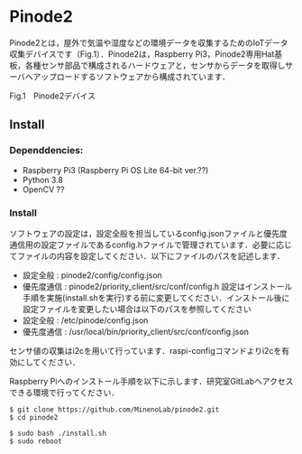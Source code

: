 # Pinode2
Pinode2とは，屋外で気温や湿度などの環境データを収集するためのIoTデータ収集デバイスです（Fig.1）．Pinode2は，Raspberry Pi3，Pinode2専用Hat基板，各種センサ部品で構成されるハードウェアと，センサからデータを取得しサーバへアップロードするソフトウェアから構成されています．


Fig.1　Pinode2デバイス

## Install
### Dependdencies:
* Raspberry Pi3 (Raspberry Pi OS Lite 64-bit ver.??)
* Python 3.8
* OpenCV ??


### Install
ソフトウェアの設定は，設定全般を担当しているconfig.jsonファイルと優先度通信用の設定ファイルであるconfig.hファイルで管理されています．必要に応じてファイルの内容を設定してください．以下にファイルのパスを記述します．
* 設定全般 : pinode2/config/config.json
* 優先度通信 : pinode2/priority_client/src/conf/config.h
設定はインストール手順を実施(install.shを実行)する前に変更してください．インストール後に設定ファイルを変更したい場合は以下のパスを参照してください
* 設定全般 : /etc/pinode/config.json
* 優先度通信 : /usr/local/bin/priority_client/src/conf/config.json

センサ値の収集はi2cを用いて行っています．raspi-configコマンドよりi2cを有効にしてください．

Raspberry Piへのインストール手順を以下に示します．研究室GitLabへアクセスできる環境で行ってください．
```
$ git clone https://github.com/MinenoLab/pinode2.git
$ cd pinode2

$ sudo bash ./install.sh
$ sudo reboot
```